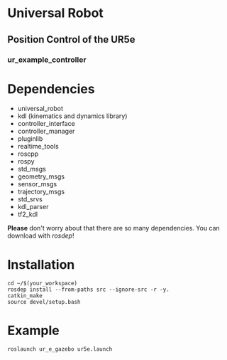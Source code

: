 # Universal Robot
## Position Control of the UR5e

### ur_example_controller
# Dependencies
- universal_robot
- kdl (kinematics and dynamics library)
- controller_interface
- controller_manager
- pluginlib
- realtime_tools
- roscpp
- rospy
- std_msgs
- geometry_msgs
- sensor_msgs
- trajectory_msgs
- std_srvs
- kdl_parser
- tf2_kdl

**Please** don't worry about that there are so many dependencies.
You can download with *rosdep*!

# Installation
```
cd ~/$(your_workspace)
rosdep install --from-paths src --ignore-src -r -y.
catkin_make
source devel/setup.bash
```

# Example
```
roslaunch ur_e_gazebo ur5e.launch 
```